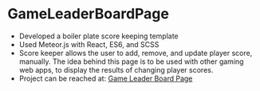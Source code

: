 # GameLeaderBoardPage
- Developed a boiler plate score keeping template
- Used Meteor.js with React, ES6, and SCSS
- Score keeper allows the user to add, remove, and update player score, manually. The idea behind this page is to be used with other gaming web apps, to display the results of changing player scores.
- Project can be reached at: [Game Leader Board Page](https://ludo-scorekeeper-hamk.herokuapp.com/?lipi=urn%3Ali%3Apage%3Ad_flagship3_profile_view_base%3BTpX1xborR4W%2FXXMnkwXL1g%3D%3D)
